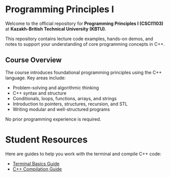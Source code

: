 # Programming Principles I

Welcome to the official repository for **Programming Principles I (CSCI1103)** at **Kazakh-British Technical University (KBTU)**.

This repository contains lecture code examples, hands-on demos, and notes to support your understanding of core programming concepts in C++.

## Course Overview

The course introduces foundational programming principles using the C++ language. Key areas include:

- Problem-solving and algorithmic thinking
- C++ syntax and structure
- Conditionals, loops, functions, arrays, and strings
- Introduction to pointers, structures, recursion, and STL
- Writing modular and well-structured programs

No prior programming experience is required.

# Student Resources

Here are guides to help you work with the terminal and compile C++ code:

- [Terminal Basics Guide](<terminal basics.md>)  
- [C++ Compilation Guide](<cpp compile guide.md>)
